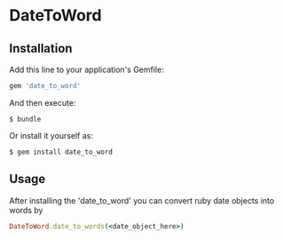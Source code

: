 # DateToWord


## Installation

Add this line to your application's Gemfile:

```ruby
gem 'date_to_word'
```

And then execute:

    $ bundle

Or install it yourself as:

    $ gem install date_to_word

## Usage

After installing the 'date_to_word' you can convert ruby date objects into words by 

```ruby
DateToWord.date_to_words(<date_object_here>)
```

